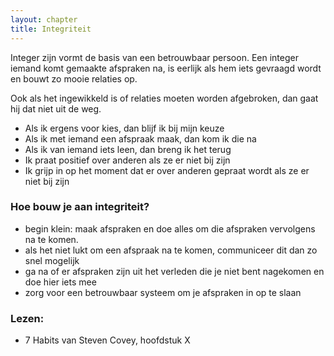 ```yaml
---
layout: chapter
title: Integriteit
---
```


Integer zijn vormt de basis van een betrouwbaar persoon. Een integer iemand komt gemaakte afspraken na, is eerlijk als hem iets gevraagd wordt en bouwt zo mooie relaties op.

Ook als het ingewikkeld is of relaties moeten worden afgebroken, dan gaat hij dat niet uit de weg.

- Als ik ergens voor kies, dan blijf ik bij mijn keuze
- Als ik met iemand een afspraak maak, dan kom ik die na
- Als ik van iemand iets leen, dan breng ik het terug
- Ik praat positief over anderen als ze er niet bij zijn
- Ik grijp in op het moment dat er over anderen gepraat wordt als ze er niet bij zijn

### Hoe bouw je aan integriteit?


- begin klein: maak afspraken en doe alles om die afspraken vervolgens na te komen.
- als het niet lukt om een afspraak na te komen, communiceer dit dan zo snel mogelijk
- ga na of er afspraken zijn uit het verleden die je niet bent nagekomen en doe hier iets mee
- zorg voor een betrouwbaar systeem om je afspraken in op te slaan


### Lezen:
- 7 Habits van Steven Covey, hoofdstuk X